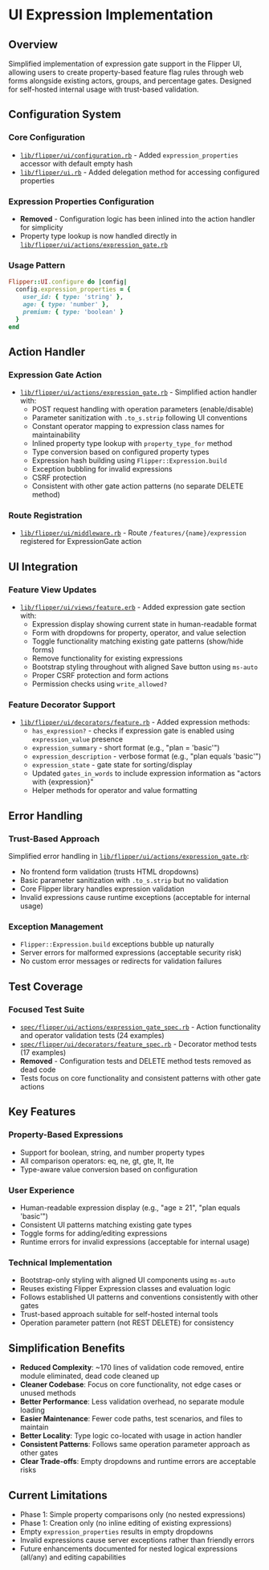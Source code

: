 # UI Expression Implementation

## Overview
Simplified implementation of expression gate support in the Flipper UI, allowing users to create property-based feature flag rules through web forms alongside existing actors, groups, and percentage gates. Designed for self-hosted internal usage with trust-based validation.

## Configuration System

### Core Configuration
- [`lib/flipper/ui/configuration.rb`](file:///Users/samblumhardt/Developer/flipper/lib/flipper/ui/configuration.rb) - Added `expression_properties` accessor with default empty hash
- [`lib/flipper/ui.rb`](file:///Users/samblumhardt/Developer/flipper/lib/flipper/ui.rb) - Added delegation method for accessing configured properties

### Expression Properties Configuration
- **Removed** - Configuration logic has been inlined into the action handler for simplicity
- Property type lookup is now handled directly in [`lib/flipper/ui/actions/expression_gate.rb`](file:///Users/samblumhardt/Developer/flipper/lib/flipper/ui/actions/expression_gate.rb)

### Usage Pattern
```ruby
Flipper::UI.configure do |config|
  config.expression_properties = {
    user_id: { type: 'string' },
    age: { type: 'number' },
    premium: { type: 'boolean' }
  }
end
```

## Action Handler

### Expression Gate Action
- [`lib/flipper/ui/actions/expression_gate.rb`](file:///Users/samblumhardt/Developer/flipper/lib/flipper/ui/actions/expression_gate.rb) - Simplified action handler with:
  - POST request handling with operation parameters (enable/disable)
  - Parameter sanitization with `.to_s.strip` following UI conventions
  - Constant operator mapping to expression class names for maintainability
  - Inlined property type lookup with `property_type_for` method
  - Type conversion based on configured property types
  - Expression hash building using `Flipper::Expression.build`
  - Exception bubbling for invalid expressions
  - CSRF protection
  - Consistent with other gate action patterns (no separate DELETE method)

### Route Registration
- [`lib/flipper/ui/middleware.rb`](file:///Users/samblumhardt/Developer/flipper/lib/flipper/ui/middleware.rb#L26) - Route `/features/{name}/expression` registered for ExpressionGate action

## UI Integration

### Feature View Updates
- [`lib/flipper/ui/views/feature.erb`](file:///Users/samblumhardt/Developer/flipper/lib/flipper/ui/views/feature.erb) - Added expression gate section with:
  - Expression display showing current state in human-readable format
  - Form with dropdowns for property, operator, and value selection
  - Toggle functionality matching existing gate patterns (show/hide forms)
  - Remove functionality for existing expressions
  - Bootstrap styling throughout with aligned Save button using `ms-auto`
  - Proper CSRF protection and form actions
  - Permission checks using `write_allowed?`

### Feature Decorator Support
- [`lib/flipper/ui/decorators/feature.rb`](file:///Users/samblumhardt/Developer/flipper/lib/flipper/ui/decorators/feature.rb) - Added expression methods:
  - `has_expression?` - checks if expression gate is enabled using `expression_value` presence
  - `expression_summary` - short format (e.g., "plan = 'basic'")
  - `expression_description` - verbose format (e.g., "plan equals 'basic'")  
  - `expression_state` - gate state for sorting/display
  - Updated `gates_in_words` to include expression information as "actors with {expression}"
  - Helper methods for operator and value formatting

## Error Handling

### Trust-Based Approach
Simplified error handling in [`lib/flipper/ui/actions/expression_gate.rb`](file:///Users/samblumhardt/Developer/flipper/lib/flipper/ui/actions/expression_gate.rb):
- No frontend form validation (trusts HTML dropdowns)
- Basic parameter sanitization with `.to_s.strip` but no validation
- Core Flipper library handles expression validation
- Invalid expressions cause runtime exceptions (acceptable for internal usage)

### Exception Management
- `Flipper::Expression.build` exceptions bubble up naturally
- Server errors for malformed expressions (acceptable security risk)
- No custom error messages or redirects for validation failures

## Test Coverage

### Focused Test Suite
- [`spec/flipper/ui/actions/expression_gate_spec.rb`](file:///Users/samblumhardt/Developer/flipper/spec/flipper/ui/actions/expression_gate_spec.rb) - Action functionality and operator validation tests (24 examples)
- [`spec/flipper/ui/decorators/feature_spec.rb`](file:///Users/samblumhardt/Developer/flipper/spec/flipper/ui/decorators/feature_spec.rb) - Decorator method tests (17 examples)
- **Removed** - Configuration tests and DELETE method tests removed as dead code
- Tests focus on core functionality and consistent patterns with other gate actions

## Key Features

### Property-Based Expressions
- Support for boolean, string, and number property types
- All comparison operators: eq, ne, gt, gte, lt, lte
- Type-aware value conversion based on configuration

### User Experience
- Human-readable expression display (e.g., "age ≥ 21", "plan equals 'basic'")
- Consistent UI patterns matching existing gate types
- Toggle forms for adding/editing expressions
- Runtime errors for invalid expressions (acceptable for internal usage)

### Technical Implementation
- Bootstrap-only styling with aligned UI components using `ms-auto`
- Reuses existing Flipper Expression classes and evaluation logic
- Follows established UI patterns and conventions consistently with other gates
- Trust-based approach suitable for self-hosted internal tools
- Operation parameter pattern (not REST DELETE) for consistency

## Simplification Benefits
- **Reduced Complexity**: ~170 lines of validation code removed, entire module eliminated, dead code cleaned up
- **Cleaner Codebase**: Focus on core functionality, not edge cases or unused methods
- **Better Performance**: Less validation overhead, no separate module loading
- **Easier Maintenance**: Fewer code paths, test scenarios, and files to maintain
- **Better Locality**: Type logic co-located with usage in action handler
- **Consistent Patterns**: Follows same operation parameter approach as other gates
- **Clear Trade-offs**: Empty dropdowns and runtime errors are acceptable risks

## Current Limitations
- Phase 1: Simple property comparisons only (no nested expressions)
- Phase 1: Creation only (no inline editing of existing expressions)
- Empty `expression_properties` results in empty dropdowns
- Invalid expressions cause server exceptions rather than friendly errors
- Future enhancements documented for nested logical expressions (all/any) and editing capabilities
